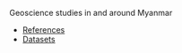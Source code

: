 
Geoscience studies in and around Myanmar

- [References](references/index.md)
- [Datasets](datasets/index.md)

